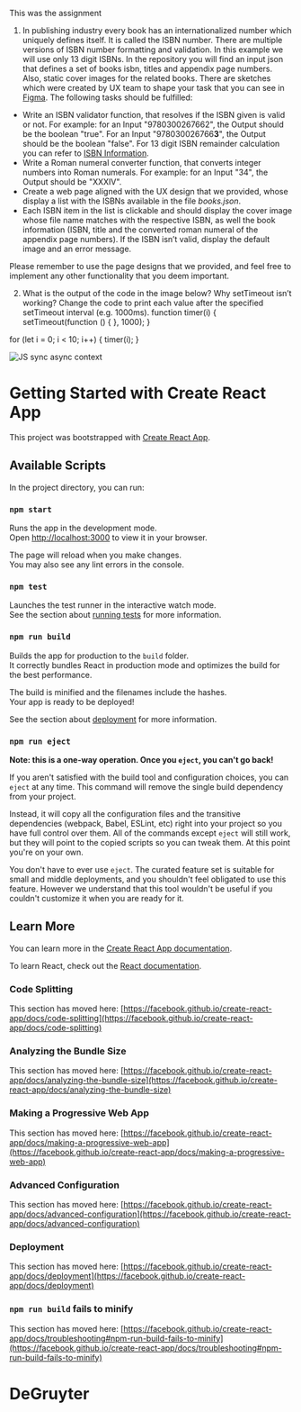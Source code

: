 This was the assignment

1. In publishing industry every book has an internationalized number which uniquely defines itself. It is called the ISBN number. There are multiple versions of ISBN number formatting and validation. In this example we will use only 13 digit ISBNs. In the repository you will find an input json that defines a set of books isbn, titles and appendix page numbers. Also, static cover images for the related books. There are sketches which were created by UX team to shape your task that you can see in [Figma](https://www.figma.com/file/PBayyt1zClI5M60MhIieu1/Test-for-Frontend-Dev?node-id=0-1). The following tasks should be fulfilled:

- Write an ISBN validator function, that resolves if the ISBN given is valid or not. For example: for an Input "9780300267662", the Output should be the boolean "true". For an Input "978030026766**3**", the Output should be the boolean "false". For 13 digit ISBN remainder calculation you can refer to [ISBN Information](https://isbn-information.com/check-digit-for-the-13-digit-isbn.html).
- Write a Roman numeral converter function, that converts integer numbers into Roman numerals. For example: for an Input "34", the Output should be "XXXIV".
- Create a web page aligned with the UX design that we provided, whose display a list with the ISBNs available in the file _books.json_.
- Each ISBN item in the list is clickable and should display the cover image whose file name matches with the respective ISBN, as well the book information (ISBN, title and the converted roman numeral of the appendix page numbers). If the ISBN isn’t valid, display the default image and an error message.

Please remember to use the page designs that we provided, and feel free to implement any other functionality that you deem important.

2. What is the output of the code in the image below? Why setTimeout isn’t working? Change the code to print each value after the specified setTimeout interval (e.g. 1000ms).
function timer(i) {
    setTimeout(function () {
    }, 1000);
  }

  for (let i = 0; i < 10; i++) {
    timer(i);
  }

![JS sync async context](js_sync_async_test.png)

# Getting Started with Create React App

This project was bootstrapped with [Create React App](https://github.com/facebook/create-react-app).

## Available Scripts

In the project directory, you can run:

### `npm start`

Runs the app in the development mode.\
Open [http://localhost:3000](http://localhost:3000) to view it in your browser.

The page will reload when you make changes.\
You may also see any lint errors in the console.

### `npm test`

Launches the test runner in the interactive watch mode.\
See the section about [running tests](https://facebook.github.io/create-react-app/docs/running-tests) for more information.

### `npm run build`

Builds the app for production to the `build` folder.\
It correctly bundles React in production mode and optimizes the build for the best performance.

The build is minified and the filenames include the hashes.\
Your app is ready to be deployed!

See the section about [deployment](https://facebook.github.io/create-react-app/docs/deployment) for more information.

### `npm run eject`

**Note: this is a one-way operation. Once you `eject`, you can't go back!**

If you aren't satisfied with the build tool and configuration choices, you can `eject` at any time. This command will remove the single build dependency from your project.

Instead, it will copy all the configuration files and the transitive dependencies (webpack, Babel, ESLint, etc) right into your project so you have full control over them. All of the commands except `eject` will still work, but they will point to the copied scripts so you can tweak them. At this point you're on your own.

You don't have to ever use `eject`. The curated feature set is suitable for small and middle deployments, and you shouldn't feel obligated to use this feature. However we understand that this tool wouldn't be useful if you couldn't customize it when you are ready for it.

## Learn More

You can learn more in the [Create React App documentation](https://facebook.github.io/create-react-app/docs/getting-started).

To learn React, check out the [React documentation](https://reactjs.org/).

### Code Splitting

This section has moved here: [https://facebook.github.io/create-react-app/docs/code-splitting](https://facebook.github.io/create-react-app/docs/code-splitting)

### Analyzing the Bundle Size

This section has moved here: [https://facebook.github.io/create-react-app/docs/analyzing-the-bundle-size](https://facebook.github.io/create-react-app/docs/analyzing-the-bundle-size)

### Making a Progressive Web App

This section has moved here: [https://facebook.github.io/create-react-app/docs/making-a-progressive-web-app](https://facebook.github.io/create-react-app/docs/making-a-progressive-web-app)

### Advanced Configuration

This section has moved here: [https://facebook.github.io/create-react-app/docs/advanced-configuration](https://facebook.github.io/create-react-app/docs/advanced-configuration)

### Deployment

This section has moved here: [https://facebook.github.io/create-react-app/docs/deployment](https://facebook.github.io/create-react-app/docs/deployment)

### `npm run build` fails to minify

This section has moved here: [https://facebook.github.io/create-react-app/docs/troubleshooting#npm-run-build-fails-to-minify](https://facebook.github.io/create-react-app/docs/troubleshooting#npm-run-build-fails-to-minify)

# DeGruyter
